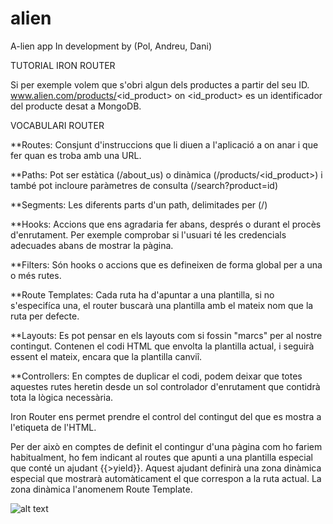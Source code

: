# alien
A-lien app
In development by (Pol, Andreu, Dani)

TUTORIAL IRON ROUTER

Si per exemple volem que s'obri algun dels productes a partir del seu ID.
    www.alien.com/products/<id_product>
on <id_product> es un identificador del producte desat a MongoDB.

VOCABULARI ROUTER

  **Routes: Consjunt d'instruccions que li diuen a l'aplicació a on anar i que fer quan es troba amb una URL.
  
  **Paths: Pot ser estàtica (/about_us) o dinàmica (/products/<id_product>) i també pot incloure paràmetres de consulta
  (/search?product=id)
  
  **Segments: Les diferents parts d'un path, delimitades per (/)
  
  **Hooks: Accions que ens agradaria fer abans, després o durant el procès d'enrutament. Per exemple comprobar si l'usuari té 
  les credencials adecuades abans de mostrar la pàgina.
  
  **Filters: Són hooks o accions que es defineixen de forma global per a una o més rutes.
  
  **Route Templates: Cada ruta ha d'apuntar a una plantilla, si no s'especifíca una, el router buscarà una plantilla amb el 
  mateix nom que la ruta per defecte.
  
  **Layouts: Es pot pensar en els layouts com si fossin "marcs" per al nostre contingut. Contenen el codi HTML que envolta la
  plantilla actual, i seguirà essent el mateix, encara que la plantilla canviî.
  
  **Controllers: En comptes de duplicar el codi, podem deixar que totes aquestes rutes heretin desde un sol controlador
  d'enrutament que contidrà tota la lògica necessària.
  
Iron Router ens permet prendre el control del contingut del que es mostra a l'etiqueta <body> de l'HTML.

Per der això en comptes de definit el contingur d'una pàgina com ho fariem habitualment, ho fem indicant al routes que apunti
a una plantilla especial que conté un ajudant {{>yield}}.
Aquest ajudant definirà una zona dinàmica especial que mostrarà automàticament el que correspon a la ruta actual. La zona 
dinàmica l'anomenem Route Template.

![alt text](http://imgur.com/tS9ROyB)


